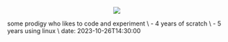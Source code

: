 <p align="center">
  <a href="https://skillicons.dev">
    <img src="https://skillicons.dev/icons?i=html,css,js,py,lua,bash,md,raspberrypi,github,vscode,arch,apple,linux,latex,&theme=dark" />
  </a>
</p>
some prodigy who likes to code and experiment \
- 4 years of scratch \
- 5 years using linux \
date: 2023-10-26T14:30:00

